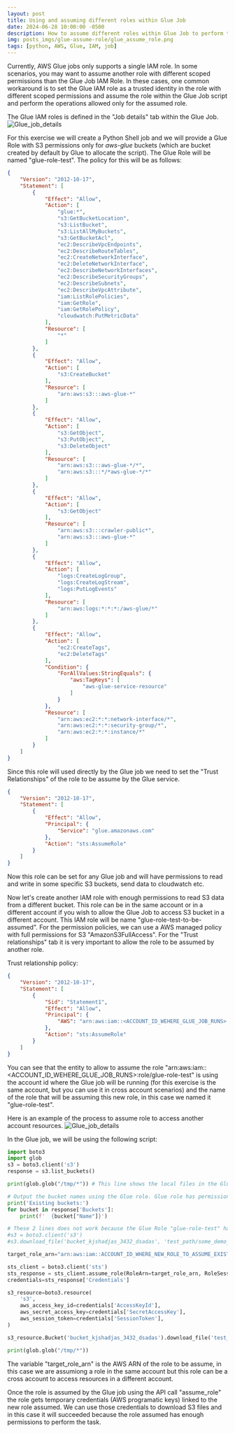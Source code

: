 ```yaml
---
layout: post
title: Using and assuming different roles within Glue Job
date: 2024-06-28 10:00:00 -0500
description: How to assume different roles within Glue Job to perform tasks that are not allowed by the Glue IAM Role assigned, but available thourhg a different role that can be assumed by the Glue IAM Role.
img: posts_imgs/glue-assume-role/glue_assume_role.png
tags: [python, AWS, Glue, IAM, job]
---
```


Currently, AWS Glue jobs only supports a single IAM role. In some scenarios, you may want to assume another role with different scoped permissions than the Glue Job IAM Role. In these cases, one common workaround is to set the Glue IAM role as a trusted identity in the role with different scoped permissions and assume the role within the Glue Job script and perform the operations allowed only for the assumed role.

The Glue IAM roles is defined in the "Job details" tab within the Glue Job.
![Glue_job_details](/assets/img/posts_imgs/glue-assume-role/glue_job_details.png)

For this exercise we will create a Python Shell job and we will provide a Glue Role with S3 permissions only for *aws-glue* buckets (which are bucket created by default by Glue to allocate the script). The Glue Role will be named "glue-role-test". The policy for this will be as follows:

```json
{
    "Version": "2012-10-17",
    "Statement": [
        {
            "Effect": "Allow",
            "Action": [
                "glue:*",
                "s3:GetBucketLocation",
                "s3:ListBucket",
                "s3:ListAllMyBuckets",
                "s3:GetBucketAcl",
                "ec2:DescribeVpcEndpoints",
                "ec2:DescribeRouteTables",
                "ec2:CreateNetworkInterface",
                "ec2:DeleteNetworkInterface",
                "ec2:DescribeNetworkInterfaces",
                "ec2:DescribeSecurityGroups",
                "ec2:DescribeSubnets",
                "ec2:DescribeVpcAttribute",
                "iam:ListRolePolicies",
                "iam:GetRole",
                "iam:GetRolePolicy",
                "cloudwatch:PutMetricData"
            ],
            "Resource": [
                "*"
            ]
        },
        {
            "Effect": "Allow",
            "Action": [
                "s3:CreateBucket"
            ],
            "Resource": [
                "arn:aws:s3:::aws-glue-*"
            ]
        },
        {
            "Effect": "Allow",
            "Action": [
                "s3:GetObject",
                "s3:PutObject",
                "s3:DeleteObject"
            ],
            "Resource": [
                "arn:aws:s3:::aws-glue-*/*",
                "arn:aws:s3:::*/*aws-glue-*/*"
            ]
        },
        {
            "Effect": "Allow",
            "Action": [
                "s3:GetObject"
            ],
            "Resource": [
                "arn:aws:s3:::crawler-public*",
                "arn:aws:s3:::aws-glue-*"
            ]
        },
        {
            "Effect": "Allow",
            "Action": [
                "logs:CreateLogGroup",
                "logs:CreateLogStream",
                "logs:PutLogEvents"
            ],
            "Resource": [
                "arn:aws:logs:*:*:*:/aws-glue/*"
            ]
        },
        {
            "Effect": "Allow",
            "Action": [
                "ec2:CreateTags",
                "ec2:DeleteTags"
            ],
            "Condition": {
                "ForAllValues:StringEquals": {
                    "aws:TagKeys": [
                        "aws-glue-service-resource"
                    ]
                }
            },
            "Resource": [
                "arn:aws:ec2:*:*:network-interface/*",
                "arn:aws:ec2:*:*:security-group/*",
                "arn:aws:ec2:*:*:instance/*"
            ]
        }
    ]
}
```

Since this role will used directly by the Glue job we need to set the "Trust Relationships" of the role to be assume by the Glue service. 

```json
{
    "Version": "2012-10-17",
    "Statement": [
        {
            "Effect": "Allow",
            "Principal": {
                "Service": "glue.amazonaws.com"
            },
            "Action": "sts:AssumeRole"
        }
    ]
}
```

Now this role can be set for any Glue job and will have permissions to read and write in some specific S3 buckets, send data to cloudwatch etc.

Now let's create another IAM role with enough permissions to read S3 data from a different bucket. This role can be in the same account or in a different account if you wish to allow the Glue Job to access S3 bucket in a different account. This IAM role will be name "glue-role-test-to-be-assumed". For the permission policies, we can use a AWS managed policy with full permissions for S3 "AmazonS3FullAccess". For the "Trust relationships" tab it is very important to allow the role to be assumed by another role.

Trust relationship policy:

```json
{
    "Version": "2012-10-17",
    "Statement": [
        {
            "Sid": "Statement1",
            "Effect": "Allow",
            "Principal": {
                "AWS": "arn:aws:iam::<ACCOUNT_ID_WEHERE_GLUE_JOB_RUNS>:role/glue-role-test"
            },
            "Action": "sts:AssumeRole"
        }
    ]
}
```

You can see that the entity to allow to assume the role "arn:aws:iam::<ACCOUNT_ID_WEHERE_GLUE_JOB_RUNS>:role/glue-role-test" is using the account id where the Glue job will be running (for this exercise is the same account, but you can use it in cross account scenarios) and the name of the role that will be assuming this new role, in this case we named it "glue-role-test".

Here is an example of the process to assume role to access another account resources.
![Glue_job_details](/assets/img/posts_imgs/glue-assume-role/role_assumed.png)

In the Glue job, we will be using the following script:

```python
import boto3
import glob
s3 = boto3.client('s3')
response = s3.list_buckets()

print(glob.glob("/tmp/*")) # This line shows the local files in the Glue node. We will try to download a file from S3 into this local folder.

# Output the bucket names using the Glue role. Glue role has permissions to list all buckets
print('Existing buckets:')
for bucket in response['Buckets']:
    print(f'  {bucket["Name"]}')

# These 2 lines does not work because the Glue Role "glue-role-test" has no permissions to read from S3 bucket "bucket_kjshadjas_3432_dsadas". You can try uncomment these lines and test.
#s3 = boto3.client('s3')
#s3.download_file('bucket_kjshadjas_3432_dsadas', 'test_path/some_demo_file.gz', '/tmp/file.gz')

target_role_arn="arn:aws:iam::ACCOUNT_ID_WHERE_NEW_ROLE_TO_ASSUME_EXISTS:role/glue-role-test-to-be-assumed"

sts_client = boto3.client('sts')
sts_response = sts_client.assume_role(RoleArn=target_role_arn, RoleSessionName='assume-role')
credentials=sts_response['Credentials']

s3_resource=boto3.resource(
    's3',
    aws_access_key_id=credentials['AccessKeyId'],
    aws_secret_access_key=credentials['SecretAccessKey'],
    aws_session_token=credentials['SessionToken'],
)

s3_resource.Bucket('bucket_kjshadjas_3432_dsadas').download_file('test_path/some_demo_file.gz', '/tmp/file.gz')

print(glob.glob("/tmp/*"))
```

The variable "target_role_arn" is the AWS ARN of the role to be assume, in this case we are assumiong a role in the same account but this role can be a cross account to access resources in a different account.

Once the role is assumed by the Glue job using the API call "assume_role" the role gets temporary credentials (AWS programatic keys) linked to the new role assumed. We can use those credentials to download S3 files and in this case it will succeeded because the role assumed has enough permissions to perform the task.